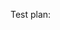 

<!-- Reminder: Have you updated the changelog? -->

Test plan: <!-- Required: What is the test plan for this change? -->
